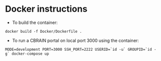 # Docker instructions

* To build the container:
```
docker build -f Docker/Dockerfile .
```

* To run a CBRAIN portal on local port 3000 using the container:
```
MODE=development PORT=3000 SSH_PORT=2222 USERID=`id -u` GROUPID=`id -g` docker-compose up
```
